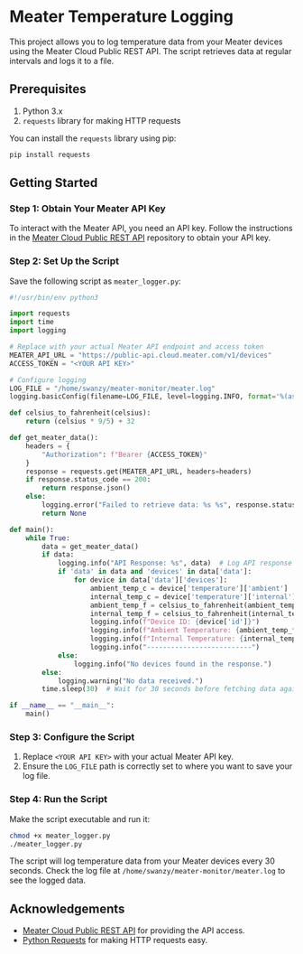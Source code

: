 # Meater Temperature Logging

This project allows you to log temperature data from your Meater devices using the Meater Cloud Public REST API. The script retrieves data at regular intervals and logs it to a file.

## Prerequisites

1. Python 3.x
2. `requests` library for making HTTP requests

You can install the `requests` library using pip:

```bash
pip install requests
```

## Getting Started

### Step 1: Obtain Your Meater API Key

To interact with the Meater API, you need an API key. Follow the instructions in the [Meater Cloud Public REST API](https://github.com/apption-labs/meater-cloud-public-rest-api/tree/master) repository to obtain your API key.

### Step 2: Set Up the Script

Save the following script as `meater_logger.py`:

```python
#!/usr/bin/env python3

import requests
import time
import logging

# Replace with your actual Meater API endpoint and access token
MEATER_API_URL = "https://public-api.cloud.meater.com/v1/devices"
ACCESS_TOKEN = "<YOUR API KEY>"

# Configure logging
LOG_FILE = "/home/swanzy/meater-monitor/meater.log"
logging.basicConfig(filename=LOG_FILE, level=logging.INFO, format='%(asctime)s - %(levelname)s - %(message)s')

def celsius_to_fahrenheit(celsius):
    return (celsius * 9/5) + 32

def get_meater_data():
    headers = {
        "Authorization": f"Bearer {ACCESS_TOKEN}"
    }
    response = requests.get(MEATER_API_URL, headers=headers)
    if response.status_code == 200:
        return response.json()
    else:
        logging.error("Failed to retrieve data: %s %s", response.status_code, response.text)
        return None

def main():
    while True:
        data = get_meater_data()
        if data:
            logging.info("API Response: %s", data)  # Log API response
            if 'data' in data and 'devices' in data['data']:
                for device in data['data']['devices']:
                    ambient_temp_c = device['temperature']['ambient']
                    internal_temp_c = device['temperature']['internal']
                    ambient_temp_f = celsius_to_fahrenheit(ambient_temp_c)
                    internal_temp_f = celsius_to_fahrenheit(internal_temp_c)
                    logging.info(f"Device ID: {device['id']}")
                    logging.info(f"Ambient Temperature: {ambient_temp_f:.2f} °F")
                    logging.info(f"Internal Temperature: {internal_temp_f:.2f} °F")
                    logging.info("--------------------------")
            else:
                logging.info("No devices found in the response.")
        else:
            logging.warning("No data received.")
        time.sleep(30)  # Wait for 30 seconds before fetching data again

if __name__ == "__main__":
    main()
```

### Step 3: Configure the Script

1. Replace `<YOUR API KEY>` with your actual Meater API key.
2. Ensure the `LOG_FILE` path is correctly set to where you want to save your log file.

### Step 4: Run the Script

Make the script executable and run it:

```bash
chmod +x meater_logger.py
./meater_logger.py
```

The script will log temperature data from your Meater devices every 30 seconds. Check the log file at `/home/swanzy/meater-monitor/meater.log` to see the logged data.

## Acknowledgements

- [Meater Cloud Public REST API](https://github.com/apption-labs/meater-cloud-public-rest-api/tree/master) for providing the API access.
- [Python Requests](https://requests.readthedocs.io/en/master/) for making HTTP requests easy.
